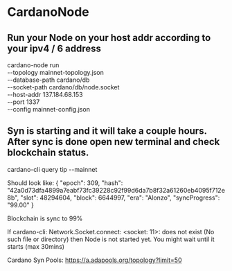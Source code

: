 # CardanoNode

## Run your Node on your host addr according to your ipv4 / 6 address

cardano-node run \
   --topology mainnet-topology.json \
   --database-path cardano/db \
   --socket-path cardano/db/node.socket \
   --host-addr 137.184.68.153 \
   --port 1337 \
   --config mainnet-config.json
   

## Syn is starting and it will take a couple hours. After sync is done open new terminal and check blockchain status.

cardano-cli query tip --mainnet


Should look like:
{
    "epoch": 309,
    "hash": "42a0d73dfa4899a7eabf73fc39228c92f99d6da7b8f32a61260eb4095f712e8b",
    "slot": 48294604,
    "block": 6644997,
    "era": "Alonzo",
    "syncProgress": "99.00"
}

Blockchain is sync to 99%


If 
cardano-cli: Network.Socket.connect: <socket: 11>: does not exist (No such file or directory)
then Node is not started yet. You might wait until it starts (max 30mins)




Cardano Syn Pools:
https://a.adapools.org/topology?limit=50






